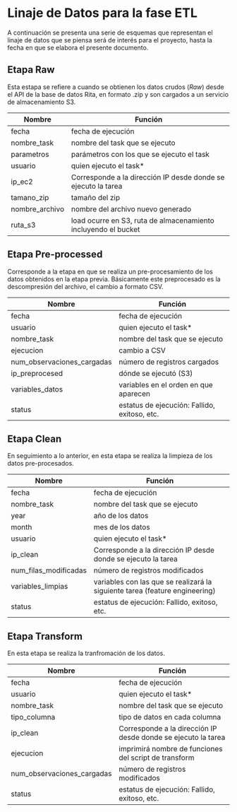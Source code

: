 # Linaje de Datos para la fase ETL

A continuación se presenta una serie de esquemas que representan el linaje de datos que se piensa será de interés para el proyecto, hasta la fecha en que se elabora el presente documento.

## Etapa Raw

Esta estapa se refiere a cuando se obtienen los datos crudos (*Raw*) desde el API de la base de datos Rita, en formato .zip y son cargados a un servicio de almacenamiento S3.

| Nombre            | Función                                           	            |
|-----------------	|----------------------------------------------------------------	|
| fecha            	| fecha de ejecución                                              |
| nombre_task      	| nombre del task que se ejecuto                                	|
| parametros      	| parámetros con los que se ejecuto el task                      	|
| usuario         	| quien ejecuto el task*                                         	|
| ip_ec2          	| Corresponde a la dirección IP desde donde se ejecuto la tarea  	|
| tamano_zip       	| tamaño del zip                                                	|
| nombre_archivo  	| nombre del archivo nuevo generado                              	|
| ruta_s3         	| load ocurre en S3, ruta de almacenamiento incluyendo el bucket 	|




## Etapa Pre-processed

Corresponde a la etapa en que se realiza un pre-procesamiento de los datos obtenidos en la etapa previa. Básicamente este preprocesado es la descompresión del archivo, el cambio a formato CSV.

| Nombre                    	| Función                                      	|
|---------------------------	|----------------------------------------------	|
| fecha                     	| fecha de ejecución                           	|
| usuario                   	| quien ejecuto el task*                       	|
| nombre_task               	| nombre del task que se ejecuto                |
| ejecucion                 	| cambio a CSV                                 	|
| num_observaciones_cargadas 	| número de registros cargados                	|
| ip_preprocesed             	| dónde se ejecutó (S3)                        	|
| variables_datos           	| variables en el orden en que aparecen        	|
| status                    	| estatus de ejecución: Fallido, exitoso, etc. 	|

## Etapa Clean

En seguimiento a lo anterior, en esta etapa se realiza la limpieza de los datos pre-procesados.

| Nombre                     	| Función                                               	|
|----------------------------	|-------------------------------------------------------	|
| fecha                      	| fecha de ejecución                                    	|
| nombre_task               	| nombre del task que se ejecuto                          |
| year                      	| año de los datos                               	        |
| month                   	  | mes de los datos                              	        |
| usuario                    	| quien ejecuto el task*                                	|
| ip_clean                   	| Corresponde a la dirección IP desde donde se ejecuto la tarea|
| num_filas_modificadas     	| número de registros modificados                       	|
| variables_limpias          	| variables con las que se realizará la siguiente tarea (feature engineering) 	|
| status                     	| estatus de ejecución: Fallido, exitoso, etc.          	|



## Etapa Transform


En esta etapa se realiza la tranfromación de los datos.

| Nombre                        | Función                                                       |
|----------------------------   |-------------------------------------------------------        |
| fecha                         | fecha de ejecución                                            |
| usuario                       | quien ejecuto el task*                                        |
| nombre_task                   | nombre del task que se ejecuto                                |
| tipo_columna                  | tipo de datos en cada columna                                 |
| ip_clean                      | Corresponde a la dirección IP desde donde se ejecuto la tarea |
| ejecucion                     | imprimirá nombre de funciones del script de transform         |
| num_observaciones_cargadas    | número de registros modificados                               |
| status                        | estatus de ejecución: Fallido, exitoso, etc.                  |

